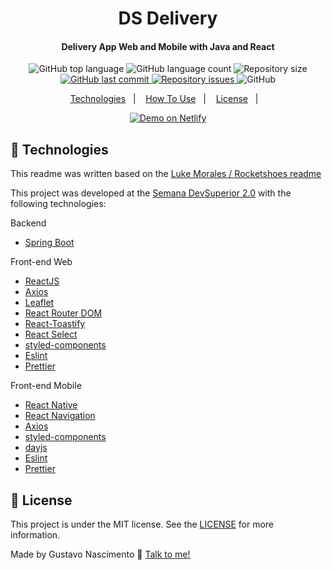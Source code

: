 <h1 align="center">
DS Delivery
</h1>

<h4 align="center">
Delivery App Web and Mobile with Java and React
</h4>

<p align="center">
  <img alt="GitHub top language" src="https://img.shields.io/github/languages/top/gnf22/dsdeliver-sds2.svg">

  <img alt="GitHub language count" src="https://img.shields.io/github/languages/count/gnf22/dsdeliver-sds2.svg">


  <img alt="Repository size" src="https://img.shields.io/github/languages/code-size/gnf22/dsdeliver-sds2">
  
  <a href="https://github.com/gnf22/dsdeliver-sds2/commits/master">
    <img alt="GitHub last commit" src="https://img.shields.io/github/last-commit/gnf22/dsdeliver-sds2.svg">
  </a>

  <a href="https://github.com/gnf22/dsdeliver-sds2/commits/master">
    <img alt="Repository issues" src="https://img.shields.io/github/issues/gnf22/dsdeliver-sds2.svg">
  </a>

  <img alt="GitHub" src="https://img.shields.io/github/license/gnf22/dsdeliver-sds2.svg">
</p>

<p align="center">
  <a href="#rocket-technologies">Technologies</a>&nbsp;&nbsp;&nbsp;|&nbsp;&nbsp;&nbsp;
  <a href="#information_source-how-to-use">How To Use</a>&nbsp;&nbsp;&nbsp;|&nbsp;&nbsp;&nbsp;
  <a href="#memo-license">License</a>&nbsp;&nbsp;&nbsp;|&nbsp;&nbsp;&nbsp;
</p>

<p align="center">
  <a href="https://sds2-gnf.netlify.app/" target="_blank">
    <img alt="Demo on Netlify" src="https://res.cloudinary.com/lukemorales/image/upload/v1563043495/readme_logos/demo_on_netlify_bbuvjz.png">
  </a>
</p>

## :rocket: Technologies
This readme was written based on the [Luke Morales / Rocketshoes readme](https://github.com/lukemorales/react-rocketshoes)

This project was developed at the [Semana DevSuperior 2.0](https://github.com/devsuperior/sds2) with the following technologies:

Backend
-  [Spring Boot](https://github.com/spring-projects/spring-boot)

Front-end Web
-  [ReactJS](https://reactjs.org/)
-  [Axios](https://github.com/axios/axios)
-  [Leaflet](https://github.com/Leaflet/Leaflet)
-  [React Router DOM](https://github.com/ReactTraining/react-router/tree/master/packages/react-router-dom)
-  [React-Toastify](https://fkhadra.github.io/react-toastify/)
-  [React Select](https://github.com/JedWatson/react-select)
-  [styled-components](https://www.styled-components.com/)
-  [Eslint](https://github.com/eslint/eslint)
-  [Prettier](https://github.com/prettier/prettier)

Front-end Mobile
-  [React Native](https://github.com/facebook/react-native)
-  [React Navigation](https://github.com/react-navigation/react-navigation)
-  [Axios](https://github.com/axios/axios)
-  [styled-components](https://www.styled-components.com/)
-  [dayjs](https://github.com/iamkun/dayjs)
-  [Eslint](https://github.com/eslint/eslint)
-  [Prettier](https://github.com/prettier/prettier)

## :memo: License
This project is under the MIT license. See the [LICENSE](https://github.com/gnf22/dsdeliver-sds2/blob/main/LICENSE) for more information.

Made by Gustavo Nascimento :wave: [Talk to me!](https://www.linkedin.com/in/nasc22/)
